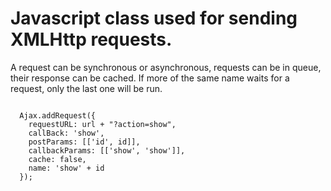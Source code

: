 # Javascript class used for sending XMLHttp requests.

A request can be synchronous or asynchronous, requests can be in queue, their response can be cached.
If more of the same name waits for a request, only the last one will be run.
<pre><code>
  Ajax.addRequest({
  	requestURL: url + "?action=show",
	callBack: 'show',
	postParams: [['id', id]],
  	callbackParams: [['show', 'show']],
	cache: false,
  	name: 'show' + id
  });


</code></pre>